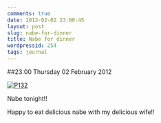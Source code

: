 ```yaml
---
comments: true
date: 2012-02-02 23:00:45
layout: post
slug: nabe-for-dinner
title: Nabe for dinner
wordpressid: 254
tags: journal
---
```


##23:00 Thursday 02 February 2012

[![P132](http://getfile2.posterous.com/getfile/files.posterous.com/thunderrabbit/JezHwkmcsojxAGiCHxtcEljfvnDrkjeDIibGpCcAtseeHHrkwelcufzCuCtf/p132.jpg.scaled500.jpg)](http://getfile6.posterous.com/getfile/files.posterous.com/thunderrabbit/JezHwkmcsojxAGiCHxtcEljfvnDrkjeDIibGpCcAtseeHHrkwelcufzCuCtf/p132.jpg.scaled1000.jpg)

Nabe tonight!!

Happy to eat delicious nabe with my delicious wife!!
